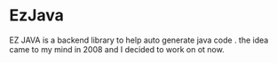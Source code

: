 # EzJava
EZ JAVA is a backend library to help auto generate java code . the idea came to my mind in 2008 and I decided to work on ot now.
